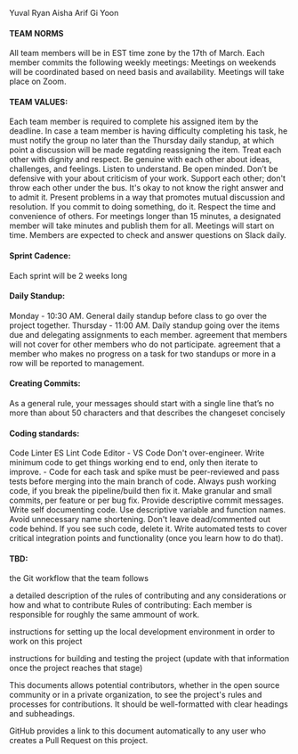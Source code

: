 
Yuval
Ryan
Aisha
Arif
Gi Yoon


#### TEAM NORMS

All team members will be in EST time zone by the 17th of March.
Each member commits the following weekly meetings:
Meetings on weekends will be coordinated based on need basis and availability.
Meetings will take place on Zoom.

#### TEAM VALUES:

Each team member is required to complete his assigned item by the deadline. In case a team member is having difficulty completing his task, he must notify the group no later than the Thursday daily standup, at which point a discussion will be made regatding reassigning the item.
Treat each other with dignity and respect.
Be genuine with each other about ideas, challenges, and feelings.
Listen to understand.
Be open minded.
Don’t be defensive with your about criticism of your work.
Support each other; don't throw each other under the bus.
It's okay to not know the right answer and to admit it.
Present problems in a way that promotes mutual discussion and resolution.
If you commit to doing something, do it.
Respect the time and convenience of others.
For meetings longer than 15 minutes, a designated member will take minutes and publish them for all.
Meetings will start on time.
Members are expected to check and answer questions on Slack daily.

#### Sprint Cadence:

Each sprint will be 2 weeks long

#### Daily Standup:

Monday - 10:30 AM. General daily standup before class to go over the project together.
Thursday - 11:00 AM. Daily standup going over the items due and delegating assignments to each member.
agreement that members will not cover for other members who do not participate.
agreement that a member who makes no progress on a task for two standups or more in a row will be reported to management.

#### Creating Commits:
As a general rule, your messages should start with a single line that’s no more than about 50 characters and that describes the changeset concisely
 

#### Coding standards:

Code Linter ES Lint
Code Editor - VS Code
Don't over-engineer. Write minimum code to get things working end to end, only then iterate to improve. - Code for each task and spike must be peer-reviewed and pass tests before merging into the main branch of code.
Always push working code, if you break the pipeline/build then fix it.
Make granular and small commits, per feature or per bug fix.
Provide descriptive commit messages.
Write self documenting code. Use descriptive variable and function names. Avoid unnecessary name shortening.
Don't leave dead/commented out code behind. If you see such code, delete it.
Write automated tests to cover critical integration points and functionality (once you learn how to do that).


#### TBD:

the Git workflow that the team follows

a detailed description of the rules of contributing and any considerations or how and what to contribute
Rules of contributing:
Each member is responsible for roughly the same ammount of work. 

instructions for setting up the local development environment in order to work on this project

instructions for building and testing the project (update with that information once the project reaches that stage)

This documents allows potential contributors, whether in the open source community or in a private organization, to see the project's rules and processes for contributions. It should be well-formatted with clear headings and subheadings.

GitHub provides a link to this document automatically to any user who creates a Pull Request on this project.
